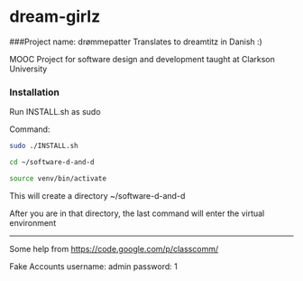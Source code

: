 dream-girlz
===========

###Project name: drømmepatter
Translates to dreamtitz in Danish :)

MOOC Project for software design and development taught at Clarkson University

### Installation
Run INSTALL.sh as sudo

Command:

```bash
sudo ./INSTALL.sh

cd ~/software-d-and-d

source venv/bin/activate
```

This will create a directory ~/software-d-and-d

After you are in that directory, the last command will enter the virtual environment

---
Some help from https://code.google.com/p/classcomm/

Fake Accounts
username: admin
password: 1 

